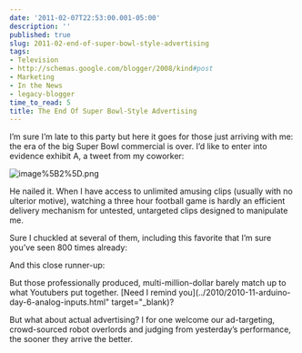 ```yaml
---
date: '2011-02-07T22:53:00.001-05:00'
description: ''
published: true
slug: 2011-02-end-of-super-bowl-style-advertising
tags:
- Television
- http://schemas.google.com/blogger/2008/kind#post
- Marketing
- In the News
- legacy-blogger
time_to_read: 5
title: The End Of Super Bowl-Style Advertising
---
```



I’m sure I’m late to this party but here it goes for those just arriving with me: the era of the big Super Bowl commercial is over. I’d like to enter into evidence exhibit A, a tweet from my coworker:  

![image%5B2%5D.png](image%5B2%5D.png)

He nailed it. When I have access to unlimited amusing clips (usually with no ulterior motive), watching a three hour football game is hardly an efficient delivery mechanism for untested, untargeted clips designed to manipulate me.

Sure I chuckled at several of them, including this favorite that I’m sure you’ve seen 800 times already:  



And this close runner-up:  



But those professionally produced, multi-million-dollar barely match up to what Youtubers put together. [Need I remind you](../2010/2010-11-arduino-day-6-analog-inputs.html" target="_blank)? 

But what about actual advertising? I for one welcome our ad-targeting, crowd-sourced robot overlords and judging from yesterday’s performance, the sooner they arrive the better.